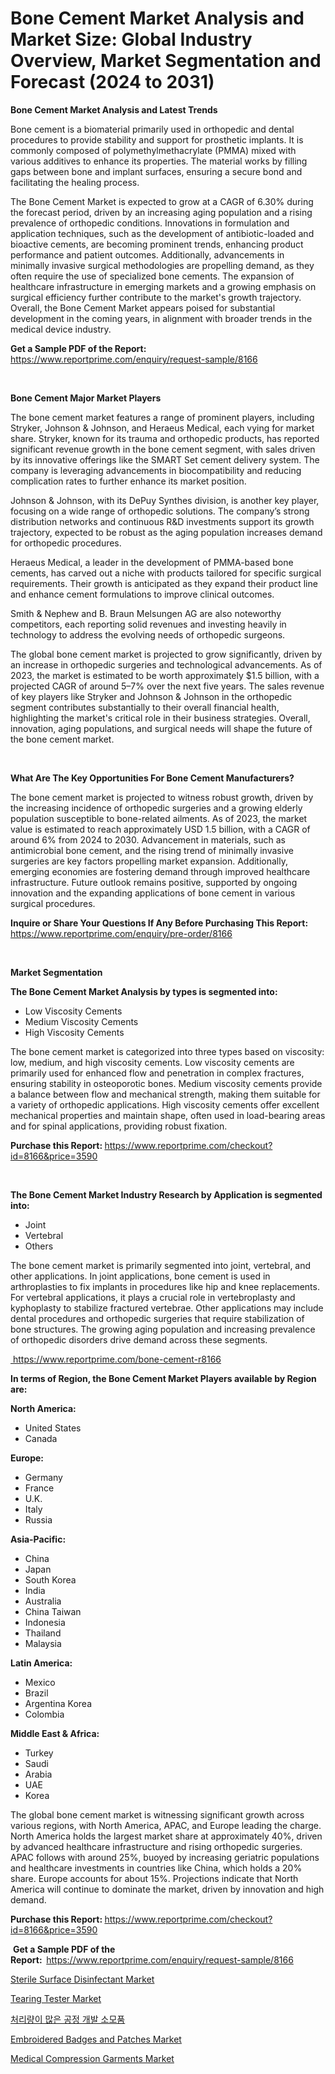 <p><h1>Bone Cement Market Analysis and Market Size: Global Industry Overview, Market Segmentation and Forecast (2024 to 2031)</h1></p><p><strong>Bone Cement Market Analysis and Latest Trends</strong></p>
<p><p>Bone cement is a biomaterial primarily used in orthopedic and dental procedures to provide stability and support for prosthetic implants. It is commonly composed of polymethylmethacrylate (PMMA) mixed with various additives to enhance its properties. The material works by filling gaps between bone and implant surfaces, ensuring a secure bond and facilitating the healing process.</p><p>The Bone Cement Market is expected to grow at a CAGR of 6.30% during the forecast period, driven by an increasing aging population and a rising prevalence of orthopedic conditions. Innovations in formulation and application techniques, such as the development of antibiotic-loaded and bioactive cements, are becoming prominent trends, enhancing product performance and patient outcomes. Additionally, advancements in minimally invasive surgical methodologies are propelling demand, as they often require the use of specialized bone cements. The expansion of healthcare infrastructure in emerging markets and a growing emphasis on surgical efficiency further contribute to the market's growth trajectory. Overall, the Bone Cement Market appears poised for substantial development in the coming years, in alignment with broader trends in the medical device industry.</p></p>
<p><strong>Get a Sample PDF of the Report:&nbsp;</strong> <a href="https://www.reportprime.com/enquiry/request-sample/8166">https://www.reportprime.com/enquiry/request-sample/8166</a></p>
<p>&nbsp;</p>
<p><strong>Bone Cement Major Market Players</strong></p>
<p><p>The bone cement market features a range of prominent players, including Stryker, Johnson & Johnson, and Heraeus Medical, each vying for market share. Stryker, known for its trauma and orthopedic products, has reported significant revenue growth in the bone cement segment, with sales driven by its innovative offerings like the SMART Set cement delivery system. The company is leveraging advancements in biocompatibility and reducing complication rates to further enhance its market position.</p><p>Johnson & Johnson, with its DePuy Synthes division, is another key player, focusing on a wide range of orthopedic solutions. The company’s strong distribution networks and continuous R&D investments support its growth trajectory, expected to be robust as the aging population increases demand for orthopedic procedures.</p><p>Heraeus Medical, a leader in the development of PMMA-based bone cements, has carved out a niche with products tailored for specific surgical requirements. Their growth is anticipated as they expand their product line and enhance cement formulations to improve clinical outcomes.</p><p>Smith & Nephew and B. Braun Melsungen AG are also noteworthy competitors, each reporting solid revenues and investing heavily in technology to address the evolving needs of orthopedic surgeons.</p><p>The global bone cement market is projected to grow significantly, driven by an increase in orthopedic surgeries and technological advancements. As of 2023, the market is estimated to be worth approximately $1.5 billion, with a projected CAGR of around 5–7% over the next five years. The sales revenue of key players like Stryker and Johnson & Johnson in the orthopedic segment contributes substantially to their overall financial health, highlighting the market's critical role in their business strategies. Overall, innovation, aging populations, and surgical needs will shape the future of the bone cement market.</p></p>
<p>&nbsp;</p>
<p><strong>What Are The Key Opportunities For Bone Cement Manufacturers?</strong></p>
<p><p>The bone cement market is projected to witness robust growth, driven by the increasing incidence of orthopedic surgeries and a growing elderly population susceptible to bone-related ailments. As of 2023, the market value is estimated to reach approximately USD 1.5 billion, with a CAGR of around 6% from 2024 to 2030. Advancement in materials, such as antimicrobial bone cement, and the rising trend of minimally invasive surgeries are key factors propelling market expansion. Additionally, emerging economies are fostering demand through improved healthcare infrastructure. Future outlook remains positive, supported by ongoing innovation and the expanding applications of bone cement in various surgical procedures.</p></p>
<p><strong>Inquire or Share Your Questions If Any Before Purchasing This Report:</strong> <a href="https://www.reportprime.com/enquiry/pre-order/8166">https://www.reportprime.com/enquiry/pre-order/8166</a></p>
<p>&nbsp;</p>
<p><strong>Market Segmentation</strong></p>
<p><strong>The Bone Cement Market Analysis by types is segmented into:</strong></p>
<p><ul><li>Low Viscosity Cements</li><li>Medium Viscosity Cements</li><li>High Viscosity Cements</li></ul></p>
<p><p>The bone cement market is categorized into three types based on viscosity: low, medium, and high viscosity cements. Low viscosity cements are primarily used for enhanced flow and penetration in complex fractures, ensuring stability in osteoporotic bones. Medium viscosity cements provide a balance between flow and mechanical strength, making them suitable for a variety of orthopedic applications. High viscosity cements offer excellent mechanical properties and maintain shape, often used in load-bearing areas and for spinal applications, providing robust fixation.</p></p>
<p><strong>Purchase this Report:&nbsp;</strong><a href="https://www.reportprime.com/checkout?id=8166&price=3590">https://www.reportprime.com/checkout?id=8166&price=3590</a></p>
<p>&nbsp;</p>
<p><strong>The Bone Cement Market Industry Research by Application is segmented into:</strong></p>
<p><ul><li>Joint</li><li>Vertebral</li><li>Others</li></ul></p>
<p><p>The bone cement market is primarily segmented into joint, vertebral, and other applications. In joint applications, bone cement is used in arthroplasties to fix implants in procedures like hip and knee replacements. For vertebral applications, it plays a crucial role in vertebroplasty and kyphoplasty to stabilize fractured vertebrae. Other applications may include dental procedures and orthopedic surgeries that require stabilization of bone structures. The growing aging population and increasing prevalence of orthopedic disorders drive demand across these segments.</p></p>
<p><a href="https://www.reportprime.com/bone-cement-r8166">&nbsp;https://www.reportprime.com/bone-cement-r8166</a></p>
<p><strong>In terms of Region, the Bone Cement Market Players available by Region are:</strong></p>
<p>
    <p> <strong> North America: </strong>
        <ul>
            <li>United States</li>
            <li>Canada</li>
        </ul>
        </p> 
    <p> <strong> Europe: </strong>
        <ul>
            <li>Germany</li>
            <li>France</li>
            <li>U.K.</li>
            <li>Italy</li>
            <li>Russia</li>
        </ul>
        </p> 
    <p> <strong> Asia-Pacific: </strong>
        <ul>
            <li>China</li>
            <li>Japan</li>
            <li>South Korea</li>
            <li>India</li>
            <li>Australia</li>
            <li>China Taiwan</li>
            <li>Indonesia</li>
            <li>Thailand</li>
            <li>Malaysia</li>
        </ul>
        </p> 
    <p> <strong> Latin America: </strong>
        <ul>
            <li>Mexico</li>
            <li>Brazil</li>
            <li>Argentina Korea</li>
            <li>Colombia</li>
        </ul>
        </p> 
    <p> <strong> Middle East & Africa: </strong>
        <ul>
            <li>Turkey</li>
            <li>Saudi</li>
            <li>Arabia</li>
            <li>UAE</li>
            <li>Korea</li>
        </ul>
    </p>
    </p>
<p><p>The global bone cement market is witnessing significant growth across various regions, with North America, APAC, and Europe leading the charge. North America holds the largest market share at approximately 40%, driven by advanced healthcare infrastructure and rising orthopedic surgeries. APAC follows with around 25%, buoyed by increasing geriatric populations and healthcare investments in countries like China, which holds a 20% share. Europe accounts for about 15%. Projections indicate that North America will continue to dominate the market, driven by innovation and high demand.</p></p>
<p><strong>Purchase this Report: </strong><a href="https://www.reportprime.com/checkout?id=8166&price=3590">https://www.reportprime.com/checkout?id=8166&price=3590</a></p>
<p>&nbsp;<strong>Get a Sample PDF of the Report:&nbsp;&nbsp;</strong><a href="https://www.reportprime.com/enquiry/request-sample/8166">https://www.reportprime.com/enquiry/request-sample/8166</a></p>
<p><strong></strong></p>
<p><p><a href="https://github.com/marloy8/Market-Research-Report-List-6/blob/main/sterile-surface-disinfectant-market.md">Sterile Surface Disinfectant Market</a></p><p><a href="https://issuu.com/reportprime-2/docs/tearing-tester-market-size-2030.ppt_2d9e828122f400">Tearing Tester Market</a></p><p><a href="https://medium.com/@sheldondtickinson9867/high-throughput-process-development-consumable-market-%EC%9D%98-%EA%B8%80%EB%A1%9C%EB%B2%8C-%EC%8B%9C%EC%9E%A5-%EA%B0%9C%EC%9A%94%EB%8A%94-%EC%A0%84-%EC%84%B8%EA%B3%84-%EB%B0%8F-%EC%A3%BC%EC%9A%94-%EC%8B%9C%EC%9E%A5%EC%9D%98-%EC%82%B0%EC%97%85%EC%97%90-%EC%98%81%ED%96%A5%EC%9D%84-%EB%AF%B8%EC%B9%98%EB%8A%94-%EC%A3%BC%EC%9A%94-4e14f856e987">처리량이 많은 공정 개발 소모품</a></p><p><a href="https://www.linkedin.com/pulse/future-trends-global-embroidered-badges-patches-market-insights-5v3lc?trackingId=xlJdBGnNQ4uP57NLFSe4YA%3D%3D">Embroidered Badges and Patches Market</a></p><p><a href="https://github.com/hgf64gh/Market-Research-Report-List-1/blob/main/medical-compression-garments-market.md">Medical Compression Garments Market</a></p></p>
